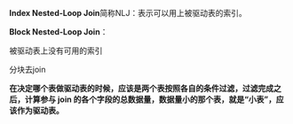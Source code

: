 

**Index Nested-Loop Join**简称NLJ：表示可以用上被驱动表的索引。



**Block Nested-Loop Join**：

被驱动表上没有可用的索引

分块去join

**在决定哪个表做驱动表的时候，应该是两个表按照各自的条件过滤，过滤完成之后，计算参与 join 的各个字段的总数据量，数据量小的那个表，就是“小表”，应该作为驱动表。**